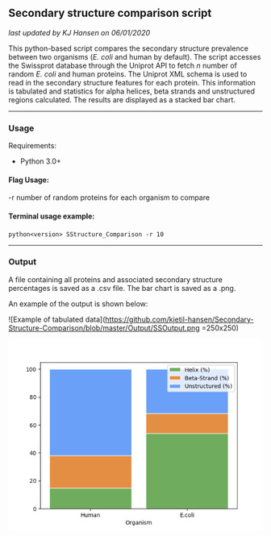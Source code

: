 ## Secondary structure comparison script

*last updated by KJ Hansen on 06/01/2020*

This python-based script compares the secondary structure prevalence between two organisms (*E. coli* and human by default). The script accesses the Swissprot database through the Uniprot API to fetch *n* number of random *E. coli* and human proteins. The Uniprot XML schema is used to read in the secondary structure features for each protein. This information is tabulated and statistics for alpha helices, beta strands and unstructured regions calculated. The results are displayed as a stacked bar chart.

---

### Usage

Requirements:

- Python 3.0+

#### Flag Usage:

-r  number of random proteins for each organism to compare

#### Terminal usage example:

```
python<version> SStructure_Comparison -r 10
```

---

### Output

A file containing all proteins and associated secondary structure percentages is saved as a .csv file. The bar chart is saved as a .png.

An example of the output is shown below:

![Example of tabulated data](https://github.com/kjetil-hansen/Secondary-Structure-Comparison/blob/master/Output/SSOutput.png =250x250)

![Example of stacked bar chart](https://github.com/kjetil-hansen/Secondary-Structure-Comparison/blob/master/Output/OutputBar.png)
